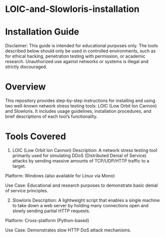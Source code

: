 # LOIC-and-Slowloris-installation

# Installation Guide
Disclaimer: This guide is intended for educational purposes only. The tools described below should only be used in controlled environments, such as for ethical hacking, penetration testing with permission, or academic research. Unauthorized use against networks or systems is illegal and strictly discouraged.

# Overview
This repository provides step-by-step instructions for installing and using two well-known network stress testing tools: LOIC (Low Orbit Ion Cannon) and Slowloris. It includes usage guidelines, installation procedures, and brief descriptions of each tool’s functionality.

# Tools Covered
1. LOIC (Low Orbit Ion Cannon)
Description: A network stress testing tool primarily used for simulating DDoS (Distributed Denial of Service) attacks by sending massive amounts of TCP/UDP/HTTP traffic to a target.

Platform: Windows (also available for Linux via Mono)

Use Case: Educational and research purposes to demonstrate basic denial of service principles.

2. Slowloris
Description: A lightweight script that enables a single machine to take down a web server by holding many connections open and slowly sending partial HTTP requests.

Platform: Cross-platform (Python-based)

Use Case: Demonstrates slow HTTP DoS attack mechanisms.


